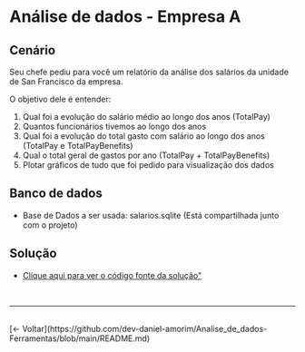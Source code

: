 # Análise de dados - Empresa A

## Cenário

Seu chefe pediu para você um relatório da análise dos salários da unidade de San Francisco da empresa. <br>

O objetivo dele é entender:
1. Qual foi a evolução do salário médio ao longo dos anos (TotalPay)
2. Quantos funcionários tivemos ao longo dos anos
3. Qual foi a evolução do total gasto com salário ao longo dos anos (TotalPay e TotalPayBenefits)
4. Qual o total geral de gastos por ano (TotalPay + TotalPayBenefits)
5. Plotar gráficos de tudo que foi pedido para visualização dos dados

## Banco de dados

- Base de Dados a ser usada: salarios.sqlite (Está compartilhada junto com o projeto)

## Solução

- <a href='https://github.com/dev-daniel-amorim/Analise_de_dados-Empresa_A/blob/main/Python%20e%20SQL%20-%20Exerc%C3%ADcio%20An%C3%A1lise%20de%20Dados.ipynb'> Clique aqui para ver o código fonte da solução"</a>

<br>
<hr>
<br>
[<- Voltar](https://github.com/dev-daniel-amorim/Analise_de_dados-Ferramentas/blob/main/README.md)
